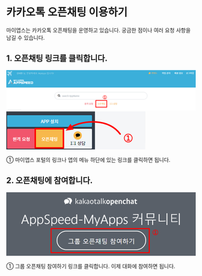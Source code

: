 # 카카오톡 오픈채팅 이용하기
마이앱스는 카카오톡 오픈채팅을 운영하고 있습니다. 궁금한 점이나 여러 요청 사항을 남길 수 있습니다.


## 1. 오픈채팅 링크를 클릭합니다.

![마이앱스 포털에서 클릭](/media/image197.png)
![앱 화면에서 클릭](/media/image198.png)

①	마이앱스 포털의 링크나 앱의 메뉴 하단에 있는 링크를 클릭하면 됩니다.

## 2. 오픈채팅에 참여합니다.

![오픈채팅에 참여합니다](/media/image199.png)

①	그룹 오픈채팅 참여하기 링크를 클릭합니다. 이제 대화에 참여하면 됩니다.